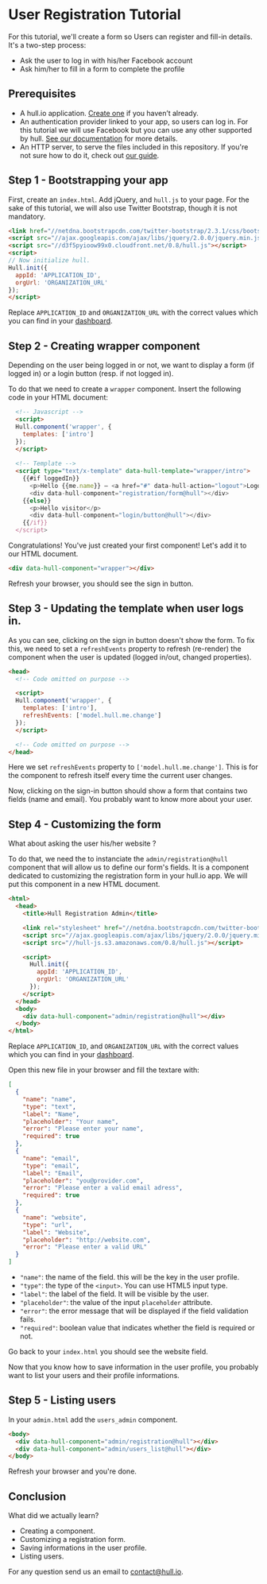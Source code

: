 # User Registration Tutorial

For this tutorial, we'll create a form so Users can register and fill-in details. It's a two-step process:

* Ask the user to log in with his/her Facebook account
* Ask him/her to fill in a form to complete the profile

## Prerequisites

- A hull.io application. [Create one](https://accounts.hullapp.io/) if you haven’t already.
- An authentication provider linked to your app, so users can log in. For this tutorial we will use Facebook but you can use any other supported by hull. [See our documentation](http://hull.io/docs/references/services) for more details.
- An HTTP server, to serve the files included in this repository. If you're not sure how to do it, check out [our guide](https://github.com/hull/minimhull/wiki/Setup-an-HTTP-server).

## Step 1 - Bootstrapping your app

First, create an `index.html`. Add jQuery, and `hull.js` to your page. For the sake of this tutorial,
we will also use Twitter Bootstrap, though it is not mandatory.

```html
<link href="//netdna.bootstrapcdn.com/twitter-bootstrap/2.3.1/css/bootstrap-combined.min.css">
<script src="//ajax.googleapis.com/ajax/libs/jquery/2.0.0/jquery.min.js"></script>
<script src="//d3f5pyioow99x0.cloudfront.net/0.8/hull.js"></script>
<script>
// Now initialize hull.
Hull.init({
  appId: 'APPLICATION_ID',
  orgUrl: 'ORGANIZATION_URL'
});
</script>
```

Replace `APPLICATION_ID` and `ORGANIZATION_URL` with the correct values which you can find in your [dashboard](https://accounts.hullapp.io).

## Step 2 - Creating wrapper component

Depending on the user being logged in or not, we want to display a form (if logged in) or a login button (resp. if not logged in).

To do that we need to create a `wrapper` component. Insert the following code in your HTML document:

```html
  <!-- Javascript -->
  <script>
  Hull.component('wrapper', {
    templates: ['intro']
  });
  </script>
  
  <!-- Template -->
  <script type="text/x-template" data-hull-template="wrapper/intro">
    {{#if loggedIn}}
      <p>Hello {{me.name}} – <a href="#" data-hull-action="logout">Logout</a></p>
      <div data-hull-component="registration/form@hull"></div>
    {{else}}
      <p>Hello visitor</p>
      <div data-hull-component="login/button@hull"></div>
    {{/if}}
  </script>
```

Congratulations! You've just created your first component! Let's add it to our HTML document.

```html
<div data-hull-component="wrapper"></div>
```

Refresh your browser, you should see the sign in button.

## Step 3 - Updating the template when user logs in.

As you can see, clicking on the sign in button doesn't show the form. To fix this, we need to set a `refreshEvents` property
to refresh (re-render) the component when the user is updated (logged in/out, changed properties).

```html
<head>
  <!-- Code omitted on purpose -->

  <script>
  Hull.component('wrapper', {
    templates: ['intro'],
    refreshEvents: ['model.hull.me.change']
  });
  </script>

  <!-- Code omitted on purpose -->
</head>
```

Here we set `refreshEvents` property to `['model.hull.me.change']`. This is for the component to refresh itself every time the current user changes.

Now, clicking on the sign-in button should show a form that contains two fields (name and email). You probably want to know more about your user.

## Step 4 - Customizing the form

What about asking the user his/her website ?

To do that, we need the to instanciate the `admin/registration@hull` component that will allow us to define our form's fields.
It is a component dedicated to customizing the registration form in your hull.io app.
We will put this component in a new HTML document.

```html
<html>
  <head>
    <title>Hull Registration Admin</title>

    <link rel="stylesheet" href="//netdna.bootstrapcdn.com/twitter-bootstrap/2.3.1/css/bootstrap-combined.min.css">
    <script src="//ajax.googleapis.com/ajax/libs/jquery/2.0.0/jquery.min.js"></script>
    <script src="//hull-js.s3.amazonaws.com/0.8/hull.js"></script>

    <script>
      Hull.init({
        appId: 'APPLICATION_ID',
        orgUrl: 'ORGANIZATION_URL'
      });
    </script>
  </head>
  <body>
    <div data-hull-component="admin/registration@hull"></div>
  </body>
</html>
```

Replace `APPLICATION_ID`, and `ORGANIZATION_URL` with the correct values which you can find in your [dashboard](http://hullapp.io).

Open this new file in your browser and fill the textare with:

```json
[
  {
    "name": "name",
    "type": "text",
    "label": "Name",
    "placeholder": "Your name",
    "error": "Please enter your name",
    "required": true
  },
  {
    "name": "email",
    "type": "email",
    "label": "Email",
    "placeholder": "you@provider.com",
    "error": "Please enter a valid email adress",
    "required": true
  },
  {
    "name": "website",
    "type": "url",
    "label": "Website",
    "placeholder": "http://website.com",
    "error": "Please enter a valid URL"
  }
]
```

- `"name"`: the name of the field. this will be the key in the user profile.
- `"type"`: the type of the `<input>`. You can use HTML5 input type.
- `"label"`: the label of the field. It will be visible by the user.
- `"placeholder"`: the value of the input `placeholder` attribute.
- `"error"`: the error message that will be displayed if the field validation fails.
- `"required"`: boolean value that indicates whether the field is required or not.

Go back to your `index.html` you should see the website field.

Now that you know how to save information in the user profile, you probably want to list your users and their profile informations.

## Step 5 - Listing users

In your `admin.html` add the `users_admin` component.

```html
<body>
  <div data-hull-component="admin/registration@hull"></div>
  <div data-hull-component="admin/users_list@hull"></div>
</body>
```

Refresh your browser and you're done.

## Conclusion

What did we actually learn?

- Creating a component.
- Customizing a registration form.
- Saving informations in the user profile.
- Listing users.


For any question send us an email to contact@hull.io.
